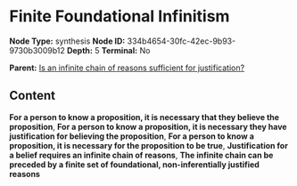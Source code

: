 # Finite Foundational Infinitism

**Node Type:** synthesis
**Node ID:** 334b4654-30fc-42ec-9b93-9730b3009b12
**Depth:** 5
**Terminal:** No

**Parent:** [Is an infinite chain of reasons sufficient for justification?](is-an-infinite-chain-of-reasons-sufficient-for-justification-antithesis-37164aef-5cb1-4e5f-baac-c8586097ac97.md)

## Content

**For a person to know a proposition, it is necessary that they believe the proposition**, **For a person to know a proposition, it is necessary they have justification for believing the proposition**, **For a person to know a proposition, it is necessary for the proposition to be true**, **Justification for a belief requires an infinite chain of reasons**, **The infinite chain can be preceded by a finite set of foundational, non-inferentially justified reasons**
